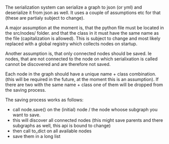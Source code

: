The serialization system can serialize a graph to json (or yml) and deserialize it from json as well.
It uses a couple of assumptions etc for that (these are partialy subject to change).

A major assumption at the moment is, that the python file must be located in the src/nodes/ folder. and that the class in it must have the same name as the file (capitalization is allowed).
This is subject to change and most likely replaced with a global registry which collects nodes on startup.

Another assumption is, that only connected nodes should be saved. Ie nodes, that are not connected to the node on which serialixation is called cannot be discovered and are therefore not saved.

Each node in the graph should have a unique name + class combination. (this will be required in the future, at the moment this is an assumption). If there are two with the same name + class one of them will be dropped from the saving process.

The saving process works as follows:
- call node.save() on the (initial) node / the node whoose subgraph you want to save. 
- this will discover all connected nodes (this might save parents and there subgraphs as well, this api is bound to change)
- then call to_dict on all available nodes 
- save them in a long list